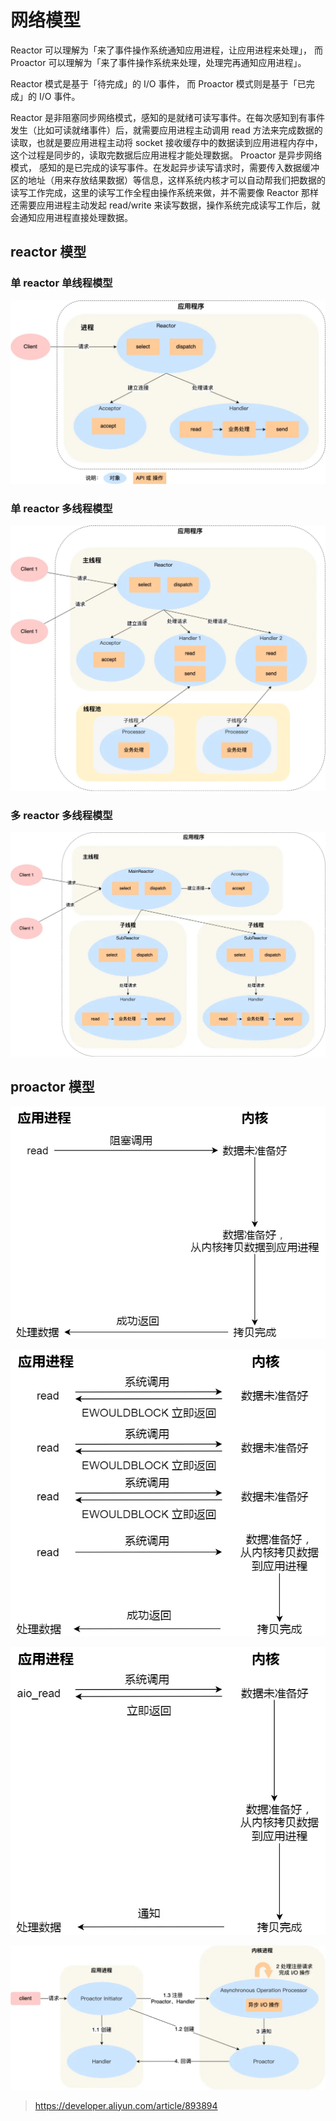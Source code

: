 # 网络模型

Reactor 可以理解为「来了事件操作系统通知应用进程，让应用进程来处理」，
而 Proactor 可以理解为「来了事件操作系统来处理，处理完再通知应用进程」。

Reactor 模式是基于「待完成」的 I/O 事件，
而 Proactor 模式则是基于「已完成」的 I/O 事件。

Reactor 是非阻塞同步网络模式，感知的是就绪可读写事件。在每次感知到有事件发生（比如可读就绪事件）后，就需要应用进程主动调用 read 方法来完成数据的读取，也就是要应用进程主动将 socket 接收缓存中的数据读到应用进程内存中，这个过程是同步的，读取完数据后应用进程才能处理数据。
Proactor 是异步网络模式， 感知的是已完成的读写事件。在发起异步读写请求时，需要传入数据缓冲区的地址（用来存放结果数据）等信息，这样系统内核才可以自动帮我们把数据的读写工作完成，这里的读写工作全程由操作系统来做，并不需要像 Reactor 那样还需要应用进程主动发起 read/write 来读写数据，操作系统完成读写工作后，就会通知应用进程直接处理数据。

## reactor 模型

### 单 reactor 单线程模型

![](imgs/网络模型.png)

### 单 reactor 多线程模型

![](imgs/网络模型-1.png)

### 多 reactor 多线程模型
![](imgs/网络模型-2.png)

## proactor 模型

![](imgs/网络模型-3.png)

![](imgs/网络模型-4.png)

![](imgs/网络模型-5.png)

![](imgs/网络模型-6.png)

> https://developer.aliyun.com/article/893894
